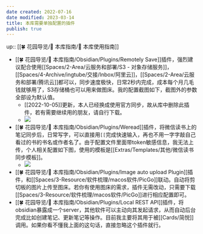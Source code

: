 ```yaml
---
date created: 2022-07-16
date modified: 2023-03-14
title: 本库需要单独配置的插件
publish: true
---
```

up:: [[🍀 花园导览/🧰 本库指南/🧰 本库使用指南]]

- [[🍀 花园导览/🧰 本库指南/Obsidian/Plugins/Remotely Save]]插件，强烈建议配合使用[[Spaces/2-Area/云服务和部署/S3 - 对象存储服务]]，[[Spaces/4-Archive/ingtube/交接/Inbox/阿里云]]，[[Spaces/2-Area/云服务和部署/腾讯云]]都可以，同步速度极快，日常2秒内完成，成本每个月几毛钱就够用了，S3存储桶也可以用来做图床。我的配置截图如下，截图外的参数全部设为默认值。
	- [[2022-10-05]]更新，本人已经换成使用官方同步，故从库中删除此插件，若有需要继续用的朋友，请自行下载。
	- ![](<https://img2.oldwinter.top/截屏2022-08-29 下午7.59.39.png>)
- [[🍀 花园导览/🧰 本库指南/Obsidian/Plugins/Weread]]插件，将微信读书上的笔记同步后，日常写字，可以直接用`[[`完成快速输入，再也不用一字字敲自己看过的书的书名或作者名了。由于配置文件里面带token敏感信息，我无法上传，个人相关配置如下图，使用的模板是[[Extras/Templates/其他/微信读书同步模板]]。
	- ![](<https://img2.oldwinter.top/截屏2022-08-29 下午7.57.01.png>)
- [[🍀 花园导览/🧰 本库指南/Obsidian/Plugins/Image auto upload Plugin]]插件，和[[Spaces/3-Resource/软件梳理/macos软件/PicGo]]联动。自动将剪切板的图片上传至图床。若你有使用图床的需求，插件无需改动，只需要下载[[Spaces/3-Resource/软件梳理/macos软件/PicGo]]进行相应配置即可。
- [[🍀 花园导览/🧰 本库指南/Obsidian/Plugins/Local REST API]]插件，将obsidian暴露成一个server，其他软件可以主动向其发起请求，从而自动后台完成比如创建笔记、更新笔记等操作。目前我主要将其用于被[[Cards/简悦]]调用。如果你看不懂我上面的这句话，直接忽略这个插件就行。